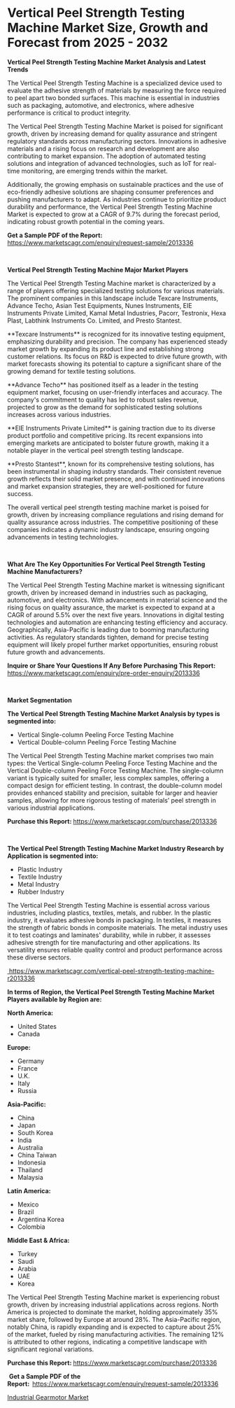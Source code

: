 <p><h1>Vertical Peel Strength Testing Machine Market Size, Growth and Forecast from 2025 - 2032</h1></p><p><strong>Vertical Peel Strength Testing Machine Market Analysis and Latest Trends</strong></p>
<p><p>The Vertical Peel Strength Testing Machine is a specialized device used to evaluate the adhesive strength of materials by measuring the force required to peel apart two bonded surfaces. This machine is essential in industries such as packaging, automotive, and electronics, where adhesive performance is critical to product integrity. </p><p>The Vertical Peel Strength Testing Machine Market is poised for significant growth, driven by increasing demand for quality assurance and stringent regulatory standards across manufacturing sectors. Innovations in adhesive materials and a rising focus on research and development are also contributing to market expansion. The adoption of automated testing solutions and integration of advanced technologies, such as IoT for real-time monitoring, are emerging trends within the market. </p><p>Additionally, the growing emphasis on sustainable practices and the use of eco-friendly adhesive solutions are shaping consumer preferences and pushing manufacturers to adapt. As industries continue to prioritize product durability and performance, the Vertical Peel Strength Testing Machine Market is expected to grow at a CAGR of 9.7% during the forecast period, indicating robust growth potential in the coming years.</p></p>
<p><strong>Get a Sample PDF of the Report:&nbsp;</strong> <a href="https://www.marketscagr.com/enquiry/request-sample/2013336?utm_campaign=2754&utm_medium=2&utm_source=Github&utm_content=ia&utm_term=02032025&utm_id=vertical-peel-strength-testing-machine">https://www.marketscagr.com/enquiry/request-sample/2013336</a></p>
<p>&nbsp;</p>
<p><strong>Vertical Peel Strength Testing Machine Major Market Players</strong></p>
<p><p>The Vertical Peel Strength Testing Machine market is characterized by a range of players offering specialized testing solutions for various materials. The prominent companies in this landscape include Texcare Instruments, Advance Techo, Asian Test Equipments, Nunes Instruments, EIE Instruments Private Limited, Kamal Metal Industries, Pacorr, Testronix, Hexa Plast, Labthink Instruments Co. Limited, and Presto Stantest.</p><p>**Texcare Instruments** is recognized for its innovative testing equipment, emphasizing durability and precision. The company has experienced steady market growth by expanding its product line and establishing strong customer relations. Its focus on R&D is expected to drive future growth, with market forecasts showing its potential to capture a significant share of the growing demand for textile testing solutions.</p><p>**Advance Techo** has positioned itself as a leader in the testing equipment market, focusing on user-friendly interfaces and accuracy. The company's commitment to quality has led to robust sales revenue, projected to grow as the demand for sophisticated testing solutions increases across various industries.</p><p>**EIE Instruments Private Limited** is gaining traction due to its diverse product portfolio and competitive pricing. Its recent expansions into emerging markets are anticipated to bolster future growth, making it a notable player in the vertical peel strength testing landscape.</p><p>**Presto Stantest**, known for its comprehensive testing solutions, has been instrumental in shaping industry standards. Their consistent revenue growth reflects their solid market presence, and with continued innovations and market expansion strategies, they are well-positioned for future success.</p><p>The overall vertical peel strength testing machine market is poised for growth, driven by increasing compliance regulations and rising demand for quality assurance across industries. The competitive positioning of these companies indicates a dynamic industry landscape, ensuring ongoing advancements in testing technologies.</p></p>
<p>&nbsp;</p>
<p><strong>What Are The Key Opportunities For Vertical Peel Strength Testing Machine Manufacturers?</strong></p>
<p><p>The Vertical Peel Strength Testing Machine market is witnessing significant growth, driven by increased demand in industries such as packaging, automotive, and electronics. With advancements in material science and the rising focus on quality assurance, the market is expected to expand at a CAGR of around 5.5% over the next five years. Innovations in digital testing technologies and automation are enhancing testing efficiency and accuracy. Geographically, Asia-Pacific is leading due to booming manufacturing activities. As regulatory standards tighten, demand for precise testing equipment will likely propel further market opportunities, ensuring robust future growth and advancements.</p></p>
<p><strong>Inquire or Share Your Questions If Any Before Purchasing This Report:</strong> <a href="https://www.marketscagr.com/enquiry/pre-order-enquiry/2013336?utm_campaign=2754&utm_medium=2&utm_source=Github&utm_content=ia&utm_term=02032025&utm_id=vertical-peel-strength-testing-machine">https://www.marketscagr.com/enquiry/pre-order-enquiry/2013336</a></p>
<p>&nbsp;</p>
<p><strong>Market Segmentation</strong></p>
<p><strong>The Vertical Peel Strength Testing Machine Market Analysis by types is segmented into:</strong></p>
<p><ul><li>Vertical Single-column Peeling Force Testing Machine</li><li>Vertical Double-column Peeling Force Testing Machine</li></ul></p>
<p><p>The Vertical Peel Strength Testing Machine market comprises two main types: the Vertical Single-column Peeling Force Testing Machine and the Vertical Double-column Peeling Force Testing Machine. The single-column variant is typically suited for smaller, less complex samples, offering a compact design for efficient testing. In contrast, the double-column model provides enhanced stability and precision, suitable for larger and heavier samples, allowing for more rigorous testing of materials’ peel strength in various industrial applications.</p></p>
<p><strong>Purchase this Report:&nbsp;</strong><a href="https://www.marketscagr.com/purchase/2013336?utm_campaign=2754&utm_medium=2&utm_source=Github&utm_content=ia&utm_term=02032025&utm_id=vertical-peel-strength-testing-machine">https://www.marketscagr.com/purchase/2013336</a></p>
<p>&nbsp;</p>
<p><strong>The Vertical Peel Strength Testing Machine Market Industry Research by Application is segmented into:</strong></p>
<p><ul><li>Plastic Industry</li><li>Textile Industry</li><li>Metal Industry</li><li>Rubber Industry</li></ul></p>
<p><p>The Vertical Peel Strength Testing Machine is essential across various industries, including plastics, textiles, metals, and rubber. In the plastic industry, it evaluates adhesive bonds in packaging. In textiles, it measures the strength of fabric bonds in composite materials. The metal industry uses it to test coatings and laminates' durability, while in rubber, it assesses adhesive strength for tire manufacturing and other applications. Its versatility ensures reliable quality control and product performance across these diverse sectors.</p></p>
<p><a href="https://www.marketscagr.com/vertical-peel-strength-testing-machine-r2013336?utm_campaign=2754&utm_medium=2&utm_source=Github&utm_content=ia&utm_term=02032025&utm_id=vertical-peel-strength-testing-machine">&nbsp;https://www.marketscagr.com/vertical-peel-strength-testing-machine-r2013336</a></p>
<p><strong>In terms of Region, the Vertical Peel Strength Testing Machine Market Players available by Region are:</strong></p>
<p>
    <p> <strong> North America: </strong>
        <ul>
            <li>United States</li>
            <li>Canada</li>
        </ul>
        </p> 
    <p> <strong> Europe: </strong>
        <ul>
            <li>Germany</li>
            <li>France</li>
            <li>U.K.</li>
            <li>Italy</li>
            <li>Russia</li>
        </ul>
        </p> 
    <p> <strong> Asia-Pacific: </strong>
        <ul>
            <li>China</li>
            <li>Japan</li>
            <li>South Korea</li>
            <li>India</li>
            <li>Australia</li>
            <li>China Taiwan</li>
            <li>Indonesia</li>
            <li>Thailand</li>
            <li>Malaysia</li>
        </ul>
        </p> 
    <p> <strong> Latin America: </strong>
        <ul>
            <li>Mexico</li>
            <li>Brazil</li>
            <li>Argentina Korea</li>
            <li>Colombia</li>
        </ul>
        </p> 
    <p> <strong> Middle East & Africa: </strong>
        <ul>
            <li>Turkey</li>
            <li>Saudi</li>
            <li>Arabia</li>
            <li>UAE</li>
            <li>Korea</li>
        </ul>
    </p>
    </p>
<p><p>The Vertical Peel Strength Testing Machine market is experiencing robust growth, driven by increasing industrial applications across regions. North America is projected to dominate the market, holding approximately 35% market share, followed by Europe at around 28%. The Asia-Pacific region, notably China, is rapidly expanding and is expected to capture about 25% of the market, fueled by rising manufacturing activities. The remaining 12% is attributed to other regions, indicating a competitive landscape with significant regional variations.</p></p>
<p><strong>Purchase this Report: </strong><a href="https://www.marketscagr.com/purchase/2013336?utm_campaign=2754&utm_medium=2&utm_source=Github&utm_content=ia&utm_term=02032025&utm_id=vertical-peel-strength-testing-machine">https://www.marketscagr.com/purchase/2013336</a></p>
<p>&nbsp;<strong>Get a Sample PDF of the Report:&nbsp;&nbsp;</strong><a href="https://www.marketscagr.com/enquiry/request-sample/2013336?utm_campaign=2754&utm_medium=2&utm_source=Github&utm_content=ia&utm_term=02032025&utm_id=vertical-peel-strength-testing-machine">https://www.marketscagr.com/enquiry/request-sample/2013336</a></p>
<p><strong></strong></p>
<p><p><a href="https://github.com/zupankocka/Market-Research-Report-List-1/blob/main/industrial-gearmotor-market.md?utm_campaign=2754&utm_medium=2&utm_source=Github&utm_content=ia&utm_term=02032025&utm_id=vertical-peel-strength-testing-machine">Industrial Gearmotor Market</a></p></p>
